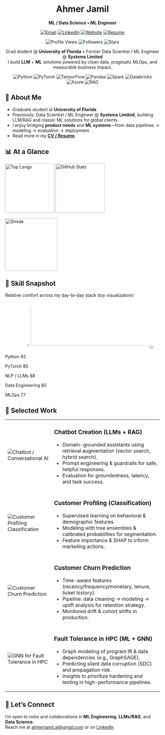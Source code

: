 <!-- HERO -->
<div align="center">
  <h1>Ahmer Jamil</h1>
  <p><b>ML / Data Science • ML Engineer</b></p>
  <p>
    <a href="mailto:ahmerjamil.aj@gmail.com"><img alt="Email" src="https://img.shields.io/badge/Email-ahmerjamil.aj%40gmail.com-1f6feb?logo=gmail"></a>
    <a href="https://www.linkedin.com/in/ahmer-jamil582000"><img alt="LinkedIn" src="https://img.shields.io/badge/LinkedIn-Ahmer%20Jamil-0a66c2?logo=linkedin"></a>
    <a href="https://ahmerjamilaj.github.io/"><img alt="Website" src="https://img.shields.io/badge/Website-Portfolio-111?logo=vercel"></a>
    <a href="Ahmer_Jamil.pdf"><img alt="Resume" src="https://img.shields.io/badge/Resume-PDF-cc0000?logo=adobeacrobatreader"></a>
  </p>
  <p>
    <img alt="Profile Views" src="https://komarev.com/ghpvc/?username=ahmerjamilaj&style=flat&color=1f6feb">
    <img alt="Followers" src="https://img.shields.io/github/followers/ahmerjamilaj?style=flat">
    <img alt="Stars" src="https://img.shields.io/github/stars/ahmerjamilaj?affiliations=OWNER%2CCOLLABORATOR">
  </p>
</div>

<!-- TAGLINE -->
<p align="center">
  Grad student @ <b>University of Florida</b> • Former Data Scientist / ML Engineer @ <b>Systems Limited</b> <br/>
  I build <b>LLM</b> + <b>ML</b> solutions powered by clean data, pragmatic MLOps, and measurable business impact.
</p>

<!-- QUICK FACTS -->
<div align="center">
  <img alt="Python" src="https://img.shields.io/badge/Python-3.x-3776ab?logo=python&logoColor=fff">
  <img alt="PyTorch" src="https://img.shields.io/badge/PyTorch-2.x-ee4c2c?logo=pytorch&logoColor=fff">
  <img alt="TensorFlow" src="https://img.shields.io/badge/TensorFlow-2.x-ff6f00?logo=tensorflow&logoColor=fff">
  <img alt="Pandas" src="https://img.shields.io/badge/Pandas-Data%20Wrangling-150458?logo=pandas&logoColor=fff">
  <img alt="Spark" src="https://img.shields.io/badge/Spark-ETL-FDEE21?logo=apachespark&logoColor=000">
  <img alt="Databricks" src="https://img.shields.io/badge/Databricks-Lakehouse-ff3621?logo=databricks&logoColor=fff">
  <img alt="Azure" src="https://img.shields.io/badge/Azure-LLM%20%26%20AI-0078d4?logo=microsoftazure&logoColor=fff">
  <img alt="RAG" src="https://img.shields.io/badge/RAG-Production-0b7285">
</div>

<!-- ABOUT -->
<h2>👋 About Me</h2>
<ul>
  <li>Graduate student at <b>University of Florida</b> </li>
  <li>Previously: Data Scientist / ML Engineer @ <b>Systems Limited</b>, building LLM/RAG and classic ML solutions for global clients.</li>
  <li>I enjoy bridging <b>product needs</b> and <b>ML systems</b>—from data pipelines → modeling → evaluation → deployment.</li>
  <li>Read more in my <a href="docs/Ahmer_Jamil.pdf"><b>CV / Resume</b></a>.</li>
</ul>

<!-- LIVE CARDS -->
<h2>📊 At a Glance</h2>
<p>
  <img alt="Top Langs" height="160" src="https://github-readme-stats.vercel.app/api/top-langs/?username=ahmerjamilaj&layout=compact&hide_border=true&langs_count=8" />
  <img alt="GitHub Stats" height="160" src="https://github-readme-stats.vercel.app/api?username=ahmerjamilaj&show_icons=true&hide_border=true&rank_icon=github" />
</p>
<p>
  <img alt="Streak" height="170" src="https://streak-stats.demolab.com?user=ahmerjamilaj&hide_border=true" />
</p>

<!-- INLINE SVG MICRO-VIZ: Skill Snapshot -->
<h2>🧠 Skill Snapshot</h2>
<p>Relative comfort across my day-to-day stack (toy visualization):</p>

<svg width="720" height="220" viewBox="0 0 720 220" xmlns="http://www.w3.org/2000/svg" role="img" aria-labelledby="title desc">
  <title id="title">Skill Snapshot</title>
  <desc id="desc">Relative skill levels for Python, PyTorch, NLP/LLMs, Data Engineering, and MLOps.</desc>
  <line x1="120" y1="20" x2="120" y2="200" stroke="#aaa"/>
  <line x1="120" y1="200" x2="690" y2="200" stroke="#aaa"/>
  <text x="110" y="205" font-size="12" fill="#666" text-anchor="end">0</text>
  <text x="690" y="215" font-size="12" fill="#666" text-anchor="end">100</text>

  <text x="110" y="50" font-size="12" fill="#555" text-anchor="end">Python</text>
  <rect x="120" y="40" width="552" height="18" fill="#1f6feb" opacity="0.85"/>
  <text x="680" y="53" font-size="11" fill="#111" text-anchor="end">92</text>

  <text x="110" y="80" font-size="12" fill="#555" text-anchor="end">PyTorch</text>
  <rect x="120" y="70" width="510" height="18" fill="#8250df" opacity="0.85"/>
  <text x="640" y="83" font-size="11" fill="#111" text-anchor="end">85</text>

  <text x="110" y="110" font-size="12" fill="#555" text-anchor="end">NLP / LLMs</text>
  <rect x="120" y="100" width="528" height="18" fill="#0969da" opacity="0.85"/>
  <text x="660" y="113" font-size="11" fill="#111" text-anchor="end">88</text>

  <text x="110" y="140" font-size="12" fill="#555" text-anchor="end">Data Engineering</text>
  <rect x="120" y="130" width="480" height="18" fill="#218bff" opacity="0.85"/>
  <text x="620" y="143" font-size="11" fill="#111" text-anchor="end">80</text>

  <text x="110" y="170" font-size="12" fill="#555" text-anchor="end">MLOps</text>
  <rect x="120" y="160" width="462" height="18" fill="#54aeff" opacity="0.85"/>
  <text x="602" y="173" font-size="11" fill="#111" text-anchor="end">77</text>
</svg>

<!-- PROJECT HIGHLIGHTS -->
<h2>🚀 Selected Work</h2>
<table>
  <tr>
    <td width="30%">
      <img alt="Chatbot / Conversational AI" src="https://source.unsplash.com/featured/600x360/?chatbot,conversation,ai" />
    </td>
    <td>
      <h3>Chatbot Creation (LLMs + RAG)</h3>
      <ul>
        <li>Domain-grounded assistants using retrieval augmentation (vector search, hybrid search).</li>
        <li>Prompt engineering & guardrails for safe, helpful responses.</li>
        <li>Evaluation for groundedness, latency, and task success.</li>
      </ul>
    </td>
  </tr>
  <tr>
    <td>
      <img alt="Customer Profiling Classification" src="https://source.unsplash.com/featured/600x360/?data,classification,analytics" />
    </td>
    <td>
      <h3>Customer Profiling (Classification)</h3>
      <ul>
        <li>Supervised learning on behavioral & demographic features.</li>
        <li>Modeling with tree ensembles & calibrated probabilities for segmentation.</li>
        <li>Feature importance & SHAP to inform marketing actions.</li>
      </ul>
    </td>
  </tr>
  <tr>
    <td>
      <img alt="Customer Churn Prediction" src="https://source.unsplash.com/featured/600x360/?customer,retention,churn" />
    </td>
    <td>
      <h3>Customer Churn Prediction</h3>
      <ul>
        <li>Time-aware features (recency/frequency/monetary, tenure, ticket history).</li>
        <li>Pipeline: data cleaning → modeling → uplift analysis for retention strategy.</li>
        <li>Monitored drift & cohort shifts in production.</li>
      </ul>
    </td>
  </tr>
  <tr>
    <td>
      <img alt="GNN for Fault Tolerance in HPC" src="https://source.unsplash.com/featured/600x360/?supercomputer,graph,neural,network" />
    </td>
    <td>
      <h3>Fault Tolerance in HPC (ML + GNN)</h3>
      <ul>
        <li>Graph modeling of program IR & data dependencies (e.g., GraphSAGE).</li>
        <li>Predicting silent data corruption (SDC) and propagation risk.</li>
        <li>Insights to prioritize hardening and testing in high-performance pipelines.</li>
      </ul>
    </td>
  </tr>
</table>

<!-- CONTACT -->
<h2>🤝 Let’s Connect</h2>
<p>
  I’m open to roles and collaborations in <b>ML Engineering</b>, <b>LLMs/RAG</b>, and <b>Data Science</b>.
  <br/>Reach me at <a href="mailto:ahmerjamil.aj@gmail.com">ahmerjamil.aj@gmail.com</a> or on <a href="https://www.linkedin.com/in/ahmer-jamil582000">LinkedIn</a>.
</p>

